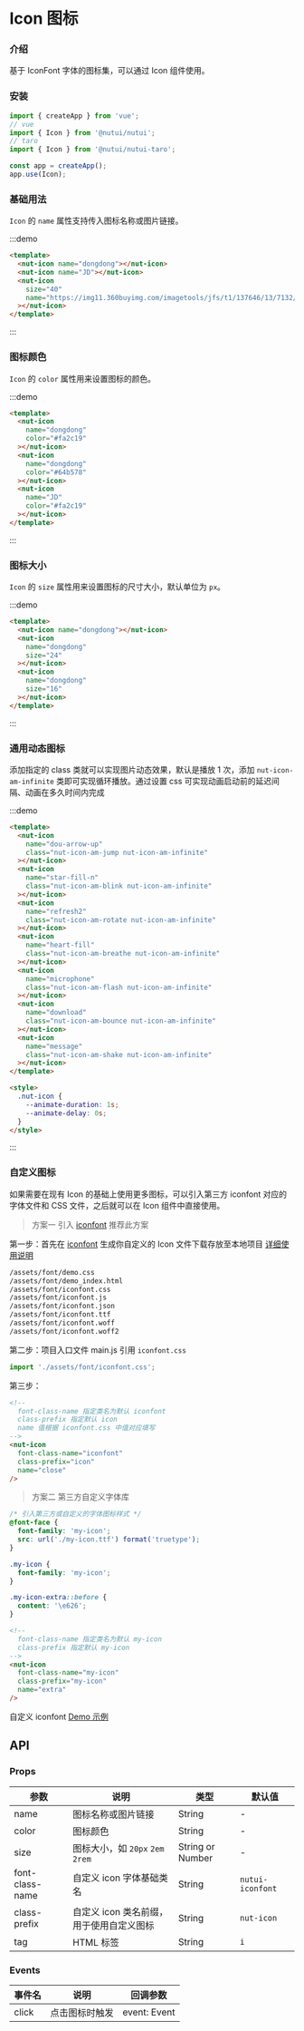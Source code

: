 # Icon 图标

### 介绍

基于 IconFont 字体的图标集，可以通过 Icon 组件使用。

### 安装

```javascript
import { createApp } from 'vue';
// vue
import { Icon } from '@nutui/nutui';
// taro
import { Icon } from '@nutui/nutui-taro';

const app = createApp();
app.use(Icon);
```

### 基础用法

`Icon` 的 `name` 属性支持传入图标名称或图片链接。

:::demo

```html
<template>
  <nut-icon name="dongdong"></nut-icon>
  <nut-icon name="JD"></nut-icon>
  <nut-icon
    size="40"
    name="https://img11.360buyimg.com/imagetools/jfs/t1/137646/13/7132/1648/5f4c748bE43da8ddd/a3f06d51dcae7b60.png"
  ></nut-icon>
</template>
```

:::

### 图标颜色

`Icon` 的 `color` 属性用来设置图标的颜色。

:::demo

```html
<template>
  <nut-icon
    name="dongdong"
    color="#fa2c19"
  ></nut-icon>
  <nut-icon
    name="dongdong"
    color="#64b578"
  ></nut-icon>
  <nut-icon
    name="JD"
    color="#fa2c19"
  ></nut-icon>
</template>
```

:::

### 图标大小

`Icon` 的 `size` 属性用来设置图标的尺寸大小，默认单位为 `px`。

:::demo

```html
<template>
  <nut-icon name="dongdong"></nut-icon>
  <nut-icon
    name="dongdong"
    size="24"
  ></nut-icon>
  <nut-icon
    name="dongdong"
    size="16"
  ></nut-icon>
</template>
```

:::

### 通用动态图标

添加指定的 class 类就可以实现图片动态效果，默认是播放 1 次，添加 `nut-icon-am-infinite` 类即可实现循环播放。通过设置 css 可实现动画启动前的延迟间隔、动画在多久时间内完成

:::demo

```html
<template>
  <nut-icon
    name="dou-arrow-up"
    class="nut-icon-am-jump nut-icon-am-infinite"
  ></nut-icon>
  <nut-icon
    name="star-fill-n"
    class="nut-icon-am-blink nut-icon-am-infinite"
  ></nut-icon>
  <nut-icon
    name="refresh2"
    class="nut-icon-am-rotate nut-icon-am-infinite"
  ></nut-icon>
  <nut-icon
    name="heart-fill"
    class="nut-icon-am-breathe nut-icon-am-infinite"
  ></nut-icon>
  <nut-icon
    name="microphone"
    class="nut-icon-am-flash nut-icon-am-infinite"
  ></nut-icon>
  <nut-icon
    name="download"
    class="nut-icon-am-bounce nut-icon-am-infinite"
  ></nut-icon>
  <nut-icon
    name="message"
    class="nut-icon-am-shake nut-icon-am-infinite"
  ></nut-icon>
</template>

<style>
  .nut-icon {
    --animate-duration: 1s;
    --animate-delay: 0s;
  }
</style>
```

:::

### 自定义图标

如果需要在现有 Icon 的基础上使用更多图标，可以引入第三方 iconfont 对应的字体文件和 CSS 文件，之后就可以在 Icon 组件中直接使用。

> 方案一 引入 [iconfont](https://www.iconfont.cn/) 推荐此方案

第一步：首先在 [iconfont](https://www.iconfont.cn/) 生成你自定义的 Icon 文件下载存放至本地项目 [详细使用说明](https://www.iconfont.cn/help/detail?spm=a313x.7781069.1998910419.d8d11a391&helptype=code)

```bash
/assets/font/demo.css
/assets/font/demo_index.html
/assets/font/iconfont.css
/assets/font/iconfont.js
/assets/font/iconfont.json
/assets/font/iconfont.ttf
/assets/font/iconfont.woff
/assets/font/iconfont.woff2
```

第二步：项目入口文件 main.js 引用 `iconfont.css`

```javascript
import './assets/font/iconfont.css';
```

第三步：

```html
<!-- 
  font-class-name 指定类名为默认 iconfont
  class-prefix 指定默认 icon
  name 值根据 iconfont.css 中值对应填写 
-->
<nut-icon
  font-class-name="iconfont"
  class-prefix="icon"
  name="close"
/>
```

> 方案二 第三方自定义字体库

```css
/* 引入第三方或自定义的字体图标样式 */
@font-face {
  font-family: 'my-icon';
  src: url('./my-icon.ttf') format('truetype');
}

.my-icon {
  font-family: 'my-icon';
}

.my-icon-extra::before {
  content: '\e626';
}
```

```html
<!-- 
  font-class-name 指定类名为默认 my-icon
  class-prefix 指定默认 my-icon
-->
<nut-icon
  font-class-name="my-icon"
  class-prefix="my-icon"
  name="extra"
/>
```

自定义 iconfont [Demo 示例](https://github.com/jdf2e/nutui-demo/blob/master/vite/src/App.vue#L15)

## API

### Props

| 参数            | 说明                                     | 类型             | 默认值           |
| --------------- | ---------------------------------------- | ---------------- | ---------------- |
| name            | 图标名称或图片链接                       | String           | -                |
| color           | 图标颜色                                 | String           | -                |
| size            | 图标大小，如 `20px` `2em` `2rem`         | String or Number | -                |
| font-class-name | 自定义 icon 字体基础类名                 | String           | `nutui-iconfont` |
| class-prefix    | 自定义 icon 类名前缀，用于使用自定义图标 | String           | `nut-icon`       |
| tag             | HTML 标签                                | String           | `i`              |

### Events

| 事件名 | 说明           | 回调参数     |
| ------ | -------------- | ------------ |
| click  | 点击图标时触发 | event: Event |
